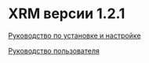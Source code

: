 # XRM версии 1.2.1

[Руководство по установке и настройке](rukovodstvo-po-ustanovke-i-nastroike/)

[Руководство пользователя](rukovodstvo-polzovatelya.md)
